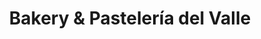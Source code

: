 ---
title: "Bakery & Pastelería del Valle"
url: /sangolqui/bakery-und-pasteleria-del-valle/
shop: panadería
---